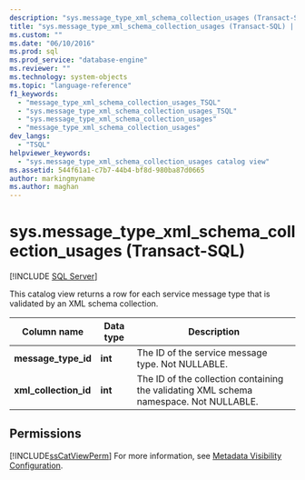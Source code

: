 ```yaml
---
description: "sys.message_type_xml_schema_collection_usages (Transact-SQL)"
title: "sys.message_type_xml_schema_collection_usages (Transact-SQL) | Microsoft Docs"
ms.custom: ""
ms.date: "06/10/2016"
ms.prod: sql
ms.prod_service: "database-engine"
ms.reviewer: ""
ms.technology: system-objects
ms.topic: "language-reference"
f1_keywords: 
  - "message_type_xml_schema_collection_usages_TSQL"
  - "sys.message_type_xml_schema_collection_usages_TSQL"
  - "sys.message_type_xml_schema_collection_usages"
  - "message_type_xml_schema_collection_usages"
dev_langs: 
  - "TSQL"
helpviewer_keywords: 
  - "sys.message_type_xml_schema_collection_usages catalog view"
ms.assetid: 544f61a1-c7b7-44b4-bf8d-980ba87d0665
author: markingmyname
ms.author: maghan
---
```

# sys.message_type_xml_schema_collection_usages (Transact-SQL)
[!INCLUDE [SQL Server](../../includes/applies-to-version/sqlserver.md)]

  This catalog view returns a row for each service message type that is validated by an XML schema collection.  
  
|Column name|Data type|Description|  
|-----------------|---------------|-----------------|  
|**message_type_id**|**int**|The ID of the service message type. Not NULLABLE.|  
|**xml_collection_id**|**int**|The ID of the collection containing the validating XML schema namespace. Not NULLABLE.|  
  
## Permissions  
 [!INCLUDE[ssCatViewPerm](../../includes/sscatviewperm-md.md)] For more information, see [Metadata Visibility Configuration](../../relational-databases/security/metadata-visibility-configuration.md).  
  
  
